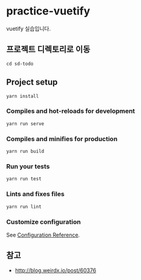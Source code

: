 # practice-vuetify
vuetify 실습입니다.

## 프로젝트 디렉토리로 이동
```
cd sd-todo
```

## Project setup
```
yarn install
```

### Compiles and hot-reloads for development
```
yarn run serve
```

### Compiles and minifies for production
```
yarn run build
```

### Run your tests
```
yarn run test
```

### Lints and fixes files
```
yarn run lint
```

### Customize configuration
See [Configuration Reference](https://cli.vuejs.org/config/).


## 참고
* http://blog.weirdx.io/post/60376